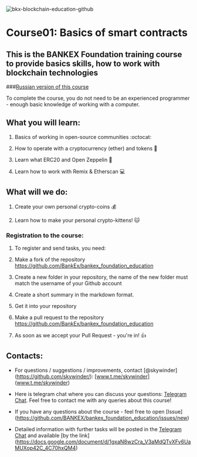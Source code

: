 ![bkx-blockchain-education-github](https://user-images.githubusercontent.com/3356474/34314177-29174edc-e782-11e7-8efd-1f26e35c3398.png)

# Course01: Basics of smart contracts


## This is the BANKEX Foundation training course to provide basics skills, how to work with blockchain technologies 

###[Russian version of this course](https://github.com/BANKEX/bankex_foundation_education/blob/master/README.md)




To complete the course, you do not need to be an experienced programmer - enough basic knowledge of working with a computer.

## What you will learn:

1. Basics of working in open-source communities :octocat:

1. How to operate with a cryptocurrency (ether) and tokens :money_with_wings:

1. Learn what ERC20 and Open Zeppelin :balloon:

1. Learn how to work with Remix & Etherscan :computer:

## What will we do:

1. Create your own personal crypto-coins :moneybag:

1. Learn how to make your personal crypto-kittens! :cat:

### Registration to the course:

1. To register and send tasks, you need:

1. Make a fork of the repository https://github.com/BankEx/bankex_foundation_education

1. Create a new folder in your repository, the name of the new folder must match the username of your Github account

1. Create a short summary in the markdown format.

1. Get it into your repository

1. Make a pull request to the repository https://github.com/BankEx/bankex_foundation_education

1. As soon as we accept your Pull Request - you're in! :+1:

## Contacts:

- For questions / suggestions / improvements, contact [@skywinder] (https://github.com/skywinder/):
[www.t.me/skywinder] (www.t.me/skywinder)

- Here is telegram chat where you can discuss your questions:
[Telegram Chat](https://t.me/joinchat/BQeMJ09hr3kRTiR8yTTuTA). Feel free to contact me with any queries about this course!

- If you have any questions about the course - feel free to open [Issue] (https://github.com/BANKEX/bankex_foundation_education/issues/new)


- Detailed information with further tasks will be posted in the [Telegram Chat](https://t.me/joinchat/BQeMJ09hr3kRTiR8yTTuTA) and available [by the link] (https://docs.google.com/document/d/1gxaN8wzCra_V3aMdQTvXFv6UaMUXop42C_4C70hxQM4)
